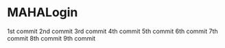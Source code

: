 # MAHALogin
1st  commit
2nd commit
3rd commit
4th commit
5th commit
6th commit
7th commit
8th commit
9th commit



